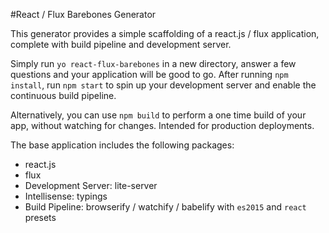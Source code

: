 #React / Flux Barebones Generator

This generator provides a simple scaffolding of a react.js / flux application, complete with build pipeline and development server.

Simply run `yo react-flux-barebones` in a new directory, answer a few questions and your application will be good to go.
After running `npm install`, run `npm start` to spin up your development server and enable the continuous build pipeline.

Alternatively, you can use `npm build` to perform a one time build of your app, without watching for changes.  Intended for production deployments.

The base application includes the following packages:

 - react.js
 - flux
 - Development Server: lite-server
 - Intellisense: typings 
 - Build Pipeline: browserify / watchify / babelify with `es2015` and `react` presets
